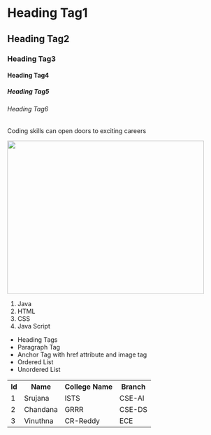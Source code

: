 <h1>Heading Tag1</h1>
        <h2>Heading Tag2</h2>
        <h3>Heading Tag3</h3>
        <h4>Heading Tag4</h4> 
        <h5>Heading Tag5</h5>
        <h6>Heading Tag6</h6>
        <p>Coding skills can open doors to exciting careers</p>
 <a href="https://www.hackerrank.com/" target="_blank"><img src="https://www.springboard.com/blog/wp-content/uploads/2022/09/programmng-language.jpg" height="350px" width="450px"></a>
<ol>
            <li>Java</li>
            <li>HTML</li>
            <li>CSS</li>
            <li>Java Script</li>
        </ol>
        <ul>
            <li>Heading Tags</li>
            <li>Paragraph Tag</li>
            <li>Anchor Tag with href attribute and image tag </li>
            <li>Ordered List</li>
            <li>Unordered List</li>
        </ul>
        <table>
                <th>Id</th>
                <th>Name</th>
                <th>College Name</th>
                <th>Branch</th>
                <tr>
                        <td>1</td>
                        <td>Srujana</td>
                        <td>ISTS</td>
                        <td>CSE-AI</td>
                </tr>
                <tr>
                        <td>2</td>
                        <td>Chandana</td>
                        <td>GRRR</td>
                        <td>CSE-DS</td>
                </tr>
                <tr>
                        <td>3</td>
                        <td>Vinuthna</td>
                        <td>CR-Reddy</td>
                        <td>ECE</td>
                </tr>
        </table>
        
